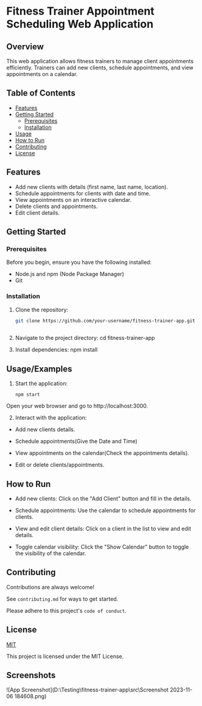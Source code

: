 # Fitness Trainer Appointment Scheduling Web Application

## Overview

This web application allows fitness trainers to manage client appointments efficiently. Trainers can add new clients, schedule appointments, and view appointments on a calendar.

## Table of Contents

- [Features](#features)
- [Getting Started](#getting-started)
  - [Prerequisites](#prerequisites)
  - [Installation](#installation)
- [Usage](#usage)
- [How to Run](#HowtoRun)
- [Contributing](#contributing)
- [License](#license)

## Features

- Add new clients with details (first name, last name, location).
- Schedule appointments for clients with date and time.
- View appointments on an interactive calendar.
- Delete clients and appointments.
- Edit client details.

## Getting Started

### Prerequisites

Before you begin, ensure you have the following installed:

- Node.js and npm (Node Package Manager)
- Git


### Installation

1. Clone the repository:

   ```bash
   git clone https://github.com/your-username/fitness-trainer-app.git
  
 2.  Navigate to the project directory:
    cd fitness-trainer-app

  3.  Install dependencies:
    npm install


  




## Usage/Examples

1. Start the application:

       npm start

Open your web browser and go to http://localhost:3000.

2. Interact with the application:


  - Add new clients details.

  - Schedule appointments(Give the Date and Time)

  - View appointments on the calendar(Check the appointments details).

  - Edit or delete clients/appointments.


## How to Run
- Add new clients: Click on the "Add Client" button and fill in the details.

- Schedule appointments: Use the calendar to schedule appointments for clients.

- View and edit client details: Click on a client in the list to view and edit details.

- Toggle calendar visibility: Click the "Show Calendar" button to toggle the visibility of the calendar.
## Contributing

Contributions are always welcome!

See `contributing.md` for ways to get started.

Please adhere to this project's `code of conduct`.


## License

[MIT](https://choosealicense.com/licenses/mit/)

This project is licensed under the MIT License.



## Screenshots

![App Screenshot](D:\Testing\fitness-trainer-app\src\Screenshot 2023-11-06 184608.png)


